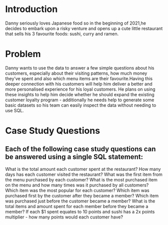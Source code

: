# Introduction
Danny seriously loves Japanese food so in the beginning of 2021,he decides to embark upon a risky venture
and opens up a cute little restaurant that sells his 3 favourite foods: sushi, curry and ramen.

# Problem
Danny wants to use the data to answer a few simple questions about his customers, especially about their
visiting patterns, how much money they’ve spent and also which menu items are their favourite.Having this
deeper connection with his customers will help him deliver a better and more personalised experience for 
his loyal customers.
He plans on using these insights to help him decide whether he should expand the existing customer 
loyalty program - additionally he needs help to generate some basic datasets so his team can easily 
inspect the data without needing to use SQL.

# Case Study Questions

## Each of the following case study questions can be answered using a single SQL statement:

What is the total amount each customer spent at the restaurant?
How many days has each customer visited the restaurant?
What was the first item from the menu purchased by each customer?
What is the most purchased item on the menu and how many times was it purchased by all customers?
Which item was the most popular for each customer?
Which item was purchased first by the customer after they became a member?
Which item was purchased just before the customer became a member?
What is the total items and amount spent for each member before they became a member?
If each $1 spent equates to 10 points and sushi has a 2x points multiplier - how many points would each customer have?
